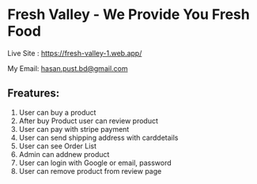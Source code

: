 # Fresh Valley - We Provide You Fresh Food

Live Site : https://fresh-valley-1.web.app/

My Email: hasan.pust.bd@gmail.com

## Freatures:
1. User can buy a product 
2. After buy Product user can review product
3. User can pay with stripe payment
4. User can send shipping address with carddetails
5. User can see Order List
6. Admin can addnew product
7. User can login with Google or email, password
8. User can remove product from review page

